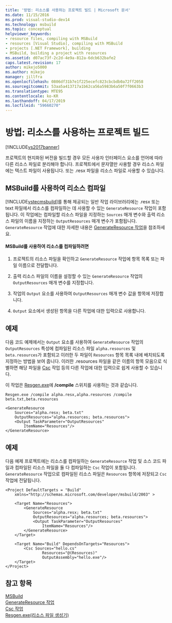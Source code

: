 ```yaml
---
title: '방법: 리소스를 사용하는 프로젝트 빌드 | Microsoft 문서'
ms.date: 11/15/2016
ms.prod: visual-studio-dev14
ms.technology: msbuild
ms.topic: conceptual
helpviewer_keywords:
- resource files, compiling with MSBuild
- resources [Visual Studio], compiling with MSBuild
- projects [.NET Framework], building
- MSBuild, building a project with resources
ms.assetid: d07ac73f-2c2d-4e9a-812a-6dcb632bafe2
caps.latest.revision: 17
author: mikejo5000
ms.author: mikejo
manager: jillfra
ms.openlocfilehash: 0806df31b7e1f225ecefc823cbcbdb0a72ff2058
ms.sourcegitcommit: 53aa5a413717a1b62ca56a5983b6a50f7f0663b3
ms.translationtype: MTE95
ms.contentlocale: ko-KR
ms.lasthandoff: 04/17/2019
ms.locfileid: "59660270"
---
```

# <a name="how-to-build-a-project-that-has-resources"></a>방법: 리소스를 사용하는 프로젝트 빌드
[!INCLUDE[vs2017banner](../includes/vs2017banner.md)]

프로젝트의 현지화된 버전을 빌드할 경우 모든 사용자 인터페이스 요소를 언어에 따라 다른 리소스 파일로 분리해야 합니다. 프로젝트에서 문자열만 사용할 경우 리소스 파일에는 텍스트 파일이 사용됩니다. 또는 .resx 파일을 리소스 파일로 사용할 수 있습니다.  
  
## <a name="compiling-resources-with-msbuild"></a>MSBuild를 사용하여 리소스 컴파일  
 [!INCLUDE[vstecmsbuild](../includes/vstecmsbuild-md.md)]를 통해 제공되는 일반 작업 라이브러리에는 .resx 또는 text 파일에서 리소스를 컴파일하는 데 사용할 수 있는 `GenerateResource` 작업이 포함됩니다. 이 작업에는 컴파일할 리소스 파일을 지정하는 `Sources` 매개 변수와 출력 리소스 파일의 이름을 지정하는 `OutputResources` 매개 변수가 포함됩니다. `GenerateResource` 작업에 대한 자세한 내용은 [GenerateResource 작업](../msbuild/generateresource-task.md)을 참조하세요.  
  
#### <a name="to-compile-resources-with-msbuild"></a>MSBuild를 사용하여 리소스를 컴파일하려면  
  
1.  프로젝트의 리소스 파일을 확인하고 `GenerateResource` 작업에 항목 목록 또는 파일 이름으로 전달합니다.  
  
2.  출력 리소스 파일의 이름을 설정할 수 있는 `GenerateResource` 작업의 `OutputResources` 매개 변수를 지정합니다.  
  
3.  작업의 `Output` 요소를 사용하여 `OutputResources` 매개 변수 값을 항목에 저장합니다.  
  
4.  `Output` 요소에서 생성된 항목을 다른 작업에 대한 입력으로 사용합니다.  
  
## <a name="example"></a>예제  
 다음 코드 예제에서는 `Output` 요소를 사용하여 `GenerateResource` 작업의 `OutputResources` 특성에 컴파일된 리소스 파일 `alpha.resources` 및 `beta.resources`가 포함되고 이러한 두 파일이 `Resources` 항목 목록 내에 배치되도록 지정하는 방법을 보여 줍니다. 이러한 .resources 파일을 같은 이름의 항목 모음으로 식별하면 해당 파일을 [Csc](../msbuild/csc-task.md) 작업 등의 다른 작업에 대한 입력으로 쉽게 사용할 수 있습니다.  
  
 이 작업은 [Resgen.exe](http://msdn.microsoft.com/library/8ef159de-b660-4bec-9213-c3fbc4d1c6f4)에 **/compile** 스위치를 사용하는 것과 같습니다.  
  
 `Resgen.exe /compile alpha.resx,alpha.resources /compile beta.txt,beta.resources`  
  
```  
<GenerateResource  
    Sources="alpha.resx; beta.txt"  
    OutputResources="alpha.resources; beta.resources">  
    <Output TaskParameter="OutputResources"  
        ItemName="Resources"/>  
</GenerateResource>  
```  
  
## <a name="example"></a>예제  
 다음 예제 프로젝트에는 리소스를 컴파일하는 `GenerateResource` 작업 및 소스 코드 파일과 컴파일된 리소스 파일을 둘 다 컴파일하는 `Csc` 작업이 포함됩니다. `GenerateResource` 작업으로 컴파일된 리소스 파일은 `Resources` 항목에 저장되고 `Csc` 작업에 전달됩니다.  
  
```  
<Project DefaultTargets = "Build"  
    xmlns="http://schemas.microsoft.com/developer/msbuild/2003" >  
  
    <Target Name="Resources">  
        <GenerateResource  
            Sources="alpha.resx; beta.txt"  
            OutputResources="alpha.resources; beta.resources">  
            <Output TaskParameter="OutputResources"  
                ItemName="Resources"/>  
        </GenerateResource>  
    </Target>  
  
    <Target Name="Build" DependsOnTargets="Resources">  
        <Csc Sources="hello.cs"  
                Resources="@(Resources)"  
                OutputAssembly="hello.exe"/>  
    </Target>  
</Project>  
```  
  
## <a name="see-also"></a>참고 항목  
[MSBuild](msbuild.md)  
 [GenerateResource 작업](../msbuild/generateresource-task.md)   
 [Csc 작업](../msbuild/csc-task.md)   
 [Resgen.exe(리소스 파일 생성기)](http://msdn.microsoft.com/library/8ef159de-b660-4bec-9213-c3fbc4d1c6f4)
